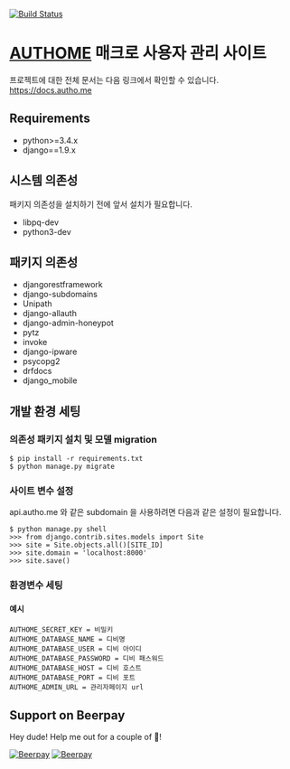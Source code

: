 [![Build Status](https://travis-ci.org/xncbf/authome.svg?branch=master)](https://travis-ci.org/xncbf/authome)
# [AUTHOME](https://autho.me) 매크로 사용자 관리 사이트
프로젝트에 대한 전체 문서는 다음 링크에서 확인할 수 있습니다. https://docs.autho.me

## Requirements
* python>=3.4.x
* django==1.9.x

## 시스템 의존성
패키지 의존성을 설치하기 전에 앞서 설치가 필요합니다.
* libpq-dev
* python3-dev

## 패키지 의존성
* djangorestframework
* django-subdomains
* Unipath
* django-allauth
* django-admin-honeypot
* pytz
* invoke
* django-ipware
* psycopg2
* drfdocs
* django_mobile


## 개발 환경 세팅
### 의존성 패키지 설치 및 모델 migration
```
$ pip install -r requirements.txt
$ python manage.py migrate
```

### 사이트 변수 설정
api.autho.me 와 같은 subdomain 을 사용하려면 다음과 같은 설정이 필요합니다.
```
$ python manage.py shell
>>> from django.contrib.sites.models import Site
>>> site = Site.objects.all()[SITE_ID]
>>> site.domain = 'localhost:8000'
>>> site.save()
```

### 환경변수 세팅
#### 예시
```
AUTHOME_SECRET_KEY = 비밀키
AUTHOME_DATABASE_NAME = 디비명
AUTHOME_DATABASE_USER = 디비 아이디
AUTHOME_DATABASE_PASSWORD = 디비 패스워드
AUTHOME_DATABASE_HOST = 디비 호스트
AUTHOME_DATABASE_PORT = 디비 포트
AUTHOME_ADMIN_URL = 관리자페이지 url
```

## Support on Beerpay
Hey dude! Help me out for a couple of :beers:!

[![Beerpay](https://beerpay.io/xncbf/authome/badge.svg?style=beer-square)](https://beerpay.io/xncbf/authome)  [![Beerpay](https://beerpay.io/xncbf/authome/make-wish.svg?style=flat-square)](https://beerpay.io/xncbf/authome?focus=wish)
